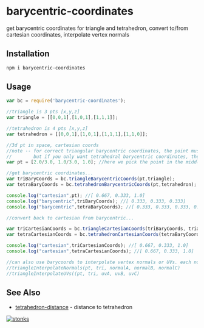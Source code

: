 # barycentric-coordinates

get barycentric coordinates for triangle and tetrahedron, convert to/from cartesian coordinates, interpolate vertex normals

## Installation

```sh
npm i barycentric-coordinates
```

## Usage 

```javascript
var bc = require('barycentric-coordinates');

//triangle is 3 pts [x,y,z]
var triangle = [[0,0,1],[1,0,1],[1,1,1]];

//tetrahedron is 4 pts [x,y,z]
var tetrahedron = [[0,0,1],[1,0,1],[1,1,1],[1,1,0]];

//3d pt in space, cartesian coords
//note -- for correct triangular barycentric coordinates, the point must be in the same plane as the triangle!
//        but if you only want tetrahedral barycentric coordinates, the position of the point does not matter.
var pt = [2.0/3.0, 1.0/3.0, 1.0]; //here we pick the point in the middle of the triangle

//get barycentric coordinates...
var triBaryCoords = bc.triangleBarycentricCoords(pt,triangle); 
var tetraBaryCoords = bc.tetrahedronBarycentricCoords(pt,tetrahedron); 

console.log("cartesian",pt); //[ 0.667, 0.333, 1.0]
console.log("barycentric",triBaryCoords); //[ 0.333, 0.333, 0.333]
console.log("barycentric",tetraBaryCoords); //[ 0.333, 0.333, 0.333, 0.0]

//convert back to cartesian from barycentric...

var triCartesianCoords = bc.triangleCartesianCoords(triBaryCoords, triangle);
var tetraCartesianCoords = bc.tetrahedronCartesianCoords(tetraBaryCoords, tetrahedron);

console.log("cartesian",triCartesianCoords); //[ 0.667, 0.333, 1.0]
console.log("cartesian",tetraCartesianCoords); //[ 0.667, 0.333, 1.0]

//can also use barycoords to interpolate vertex normals or UVs. each normal has same format as one of the triangle pts. UVs are similar but dont have a third coordinate.
//triangleInterpolateNormals(pt, tri, normalA, normalB, normalC)
//triangleInterpolateUVs((pt, tri, uvA, uvB, uvC)
```

## See Also

- [tetrahedron-distance](https://www.npmjs.com/package/tetrahedron-distance) - distance to tetrahedron



[![stonks](https://i.imgur.com/UpDxbfe.png)](https://www.npmjs.com/~stonkpunk)


